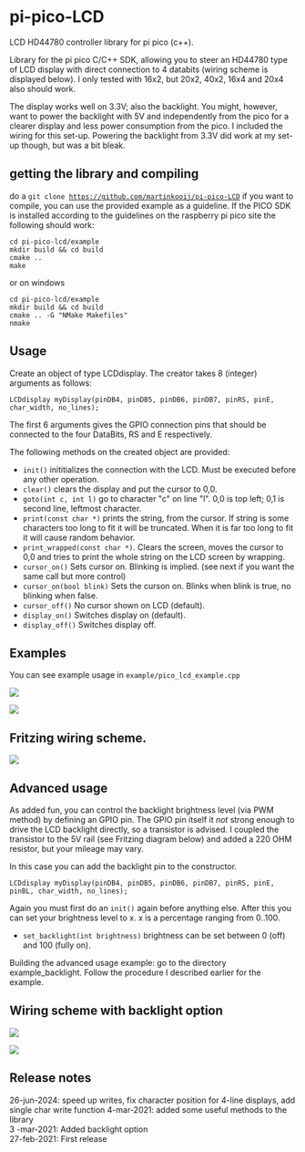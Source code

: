 # pi-pico-LCD
LCD HD44780 controller library for pi pico (c++). 

Library for the pi pico C/C++ SDK, allowing you to steer an HD44780 type of LCD display with direct connection to 4 databits (wiring scheme is displayed below). I only tested with 16x2, but 20x2, 40x2, 16x4 and 20x4 also should work. 

The display works well on 3.3V; also the backlight. You might, however, want to power the backlight with 5V and independently from the pico for a clearer display and less power consumption from the pico. I included the wiring for this set-up. Powering the backlight from 3.3V did work at my set-up though, but was a bit bleak. 

## getting the library and compiling

do a <code>git clone https://github.com/martinkooij/pi-pico-LCD</code>
if you want to compile, you can use the provided example as a guideline. If the PICO SDK is installed according to the guidelines on the raspberry pi pico site the following should work:

````
cd pi-pico-lcd/example
mkdir build && cd build
cmake ..
make
````
or on windows
````
cd pi-pico-lcd/example
mkdir build && cd build
cmake .. -G "NMake Makefiles"
nmake
````
## Usage

Create an object of type LCDdisplay. The creator takes 8 (integer) arguments as follows:
````
LCDdisplay myDisplay(pinDB4, pinDB5, pinDB6, pinDB7, pinRS, pinE, char_width, no_lines);
`````
The first 6 arguments gives the GPIO connection pins that should be connected to the four DataBits, RS and E respectively. 

The following methods on the created object are provided:
- <code>init()</code> inititializes the connection with the LCD. Must be executed before any other operation. 
- <code>clear()</code> clears the display and put the cursor to 0,0.
- <code>goto(int c, int l)</code> go to character "c" on line "l". 0,0 is top left; 0,1 is second line, leftmost character. 
- <code>print(const char *)</code> prints the string, from the cursor. If string is some characters too long to fit it will be truncated. When it is far too long to fit it will cause random behavior.
- <code>print_wrapped(const char *)</code>. Clears the screen, moves the cursor to 0,0 and tries to print the whole string on the LCD screen by wrapping.
- <code>cursor_on()</code> Sets cursor on. Blinking is implied. (see next if you want the same call but more control)
- <code>cursor_on(bool blink)</code> Sets the curson on. Blinks when blink is true, no blinking when false.
- <code>cursor_off()</code> No cursor shown on LCD (default).
- <code>display_on()</code> Switches display on (default).
- <code>display_off()</code> Switches display off. 

 
## Examples

You can see example usage in <code>example/pico_lcd_example.cpp</code>

![](img/example1.jpg)

![](img/example2.jpg)

## Fritzing wiring scheme. 

![](img/LCDdisplay_bb.png)

## Advanced usage

As added fun, you can control the backlight brightness level (via PWM method) by defining an GPIO pin. The GPIO pin itself it *not* strong enough to drive the LCD backlight directly, so a transistor is advised. I coupled the transistor to the 5V rail (see Fritzing diagram below) and added a 220 OHM resistor, but your mileage may vary. 

In this case you can add the backlight pin to the constructor.
````
LCDdisplay myDisplay(pinDB4, pinDB5, pinDB6, pinDB7, pinRS, pinE, pinBL, char_width, no_lines);
````
Again you must first do an <code>init()</code> again before anything else. After this you can set your brightness level to x. x is a percentage ranging from 0..100.
- <code>set_backlight(int brightness)</code> brightness can be set between 0 (off) and 100 (fully on). 

Building the advanced usage example: go to the directory example_backlight. Follow the procedure I described earlier for the example. 

## Wiring scheme with backlight option

![](img/LCDdisplay_bl.png)


![](img/blconnect.png)

## Release notes
26-jun-2024: speed up writes, fix character position for 4-line displays, add single char write function
4-mar-2021: added some useful methods to the library<br>
3 -mar-2021: Added backlight option<br>
27-feb-2021: First release
